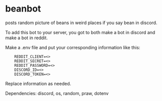 # beanbot
posts random picture of beans in weird places if you say bean in discord.


To add this bot to your server, you got to both make a bot in discord and make a bot in reddit. 

Make a .env file and put your corresponding information like this:

        REDDIT_CLIENT=<>
        REDDIT_SECRET=<>
        REDDIT_PASSWORD=<>
        DISCORD_ID=<>
        DISCORD_TOKEN=<>

Replace information as needed.

Dependencies: discord, os, random, praw, dotenv
